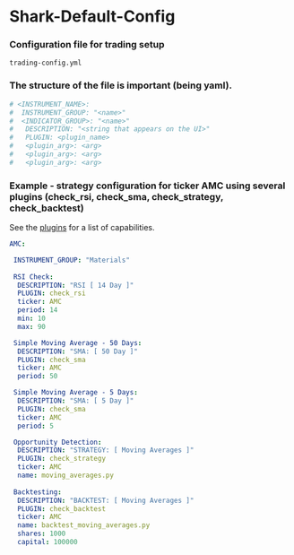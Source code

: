 # Shark-Default-Config

### Configuration file for trading setup 

```
trading-config.yml
```

### The structure of the file is important (being yaml).

```yaml
# <INSTRUMENT_NAME>:
#  INSTRUMENT_GROUP: "<name>"
#  <INDICATOR_GROUP>: "<name>"
#   DESCRIPTION: "<string that appears on the UI>"
#   PLUGIN: <plugin_name>
#   <plugin_arg>: <arg>
#   <plugin_arg>: <arg>
#   <plugin_arg>: <arg>
```

### Example - strategy configuration for ticker AMC using several plugins (check_rsi, check_sma, check_strategy, check_backtest)

See the [plugins](https://github.com/danielneil/Shark/blob/main/doc/README.PLUGINS.md) for a list of capabilities.

```yaml
AMC:

 INSTRUMENT_GROUP: "Materials"
 
 RSI Check: 
  DESCRIPTION: "RSI [ 14 Day ]"
  PLUGIN: check_rsi
  ticker: AMC
  period: 14
  min: 10
  max: 90

 Simple Moving Average - 50 Days:
  DESCRIPTION: "SMA: [ 50 Day ]"
  PLUGIN: check_sma 
  ticker: AMC
  period: 50

 Simple Moving Average - 5 Days:
  DESCRIPTION: "SMA: [ 5 Day ]"
  PLUGIN: check_sma
  ticker: AMC
  period: 5

 Opportunity Detection: 
  DESCRIPTION: "STRATEGY: [ Moving Averages ]"
  PLUGIN: check_strategy
  ticker: AMC
  name: moving_averages.py
   
 Backtesting:
  DESCRIPTION: "BACKTEST: [ Moving Averages ]"
  PLUGIN: check_backtest
  ticker: AMC
  name: backtest_moving_averages.py
  shares: 1000
  capital: 100000
```
